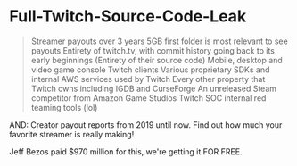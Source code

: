 # Full-Twitch-Source-Code-Leak

> Streamer payouts over 3 years
> 5GB first folder is most relevant to see payouts
> Entirety of twitch.tv, with commit history going back to its early beginnings (Entirety of their source code)
> Mobile, desktop and video game console Twitch clients
> Various proprietary SDKs and internal AWS services used by Twitch
> Every other property that Twitch owns including IGDB and CurseForge
> An unreleased Steam competitor from Amazon Game Studios
> Twitch SOC internal red teaming tools (lol)

AND: Creator payout reports from 2019 until now. Find out how much your favorite streamer is really making!

Jeff Bezos paid $970 million for this, we're getting it FOR FREE.
